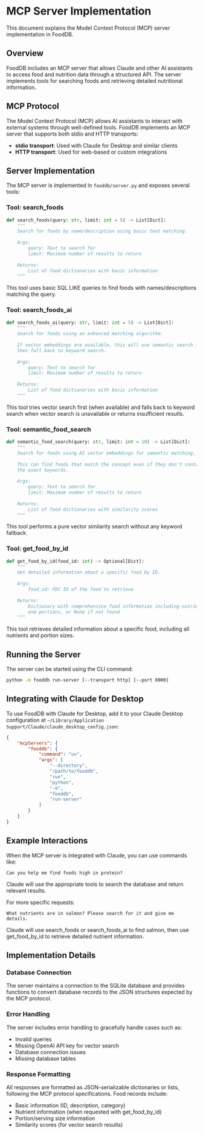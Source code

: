 # MCP Server Implementation

This document explains the Model Context Protocol (MCP) server implementation in FoodDB.

## Overview

FoodDB includes an MCP server that allows Claude and other AI assistants to access food and nutrition data through a structured API. The server implements tools for searching foods and retrieving detailed nutritional information.

## MCP Protocol

The Model Context Protocol (MCP) allows AI assistants to interact with external systems through well-defined tools. FoodDB implements an MCP server that supports both stdio and HTTP transports:

- **stdio transport**: Used with Claude for Desktop and similar clients
- **HTTP transport**: Used for web-based or custom integrations

## Server Implementation

The MCP server is implemented in `fooddb/server.py` and exposes several tools:

### Tool: search_foods

```python
def search_foods(query: str, limit: int = 5) -> List[Dict]:
    """
    Search for foods by name/description using basic text matching.
    
    Args:
        query: Text to search for
        limit: Maximum number of results to return
        
    Returns:
        List of food dictionaries with basic information
    """
```

This tool uses basic SQL LIKE queries to find foods with names/descriptions matching the query.

### Tool: search_foods_ai

```python
def search_foods_ai(query: str, limit: int = 5) -> List[Dict]:
    """
    Search for foods using an enhanced matching algorithm.
    
    If vector embeddings are available, this will use semantic search first,
    then fall back to keyword search.
    
    Args:
        query: Text to search for
        limit: Maximum number of results to return
        
    Returns:
        List of food dictionaries with basic information
    """
```

This tool tries vector search first (when available) and falls back to keyword search when vector search is unavailable or returns insufficient results.

### Tool: semantic_food_search

```python
def semantic_food_search(query: str, limit: int = 10) -> List[Dict]:
    """
    Search for foods using AI vector embeddings for semantic matching.
    
    This can find foods that match the concept even if they don't contain
    the exact keywords.
    
    Args:
        query: Text to search for
        limit: Maximum number of results to return
        
    Returns:
        List of food dictionaries with similarity scores
    """
```

This tool performs a pure vector similarity search without any keyword fallback.

### Tool: get_food_by_id

```python
def get_food_by_id(food_id: int) -> Optional[Dict]:
    """
    Get detailed information about a specific food by ID.
    
    Args:
        food_id: FDC ID of the food to retrieve
        
    Returns:
        Dictionary with comprehensive food information including nutrients
        and portions, or None if not found
    """
```

This tool retrieves detailed information about a specific food, including all nutrients and portion sizes.

## Running the Server

The server can be started using the CLI command:

```bash
python -m fooddb run-server [--transport http] [--port 8000]
```

## Integrating with Claude for Desktop

To use FoodDB with Claude for Desktop, add it to your Claude Desktop configuration at `~/Library/Application Support/Claude/claude_desktop_config.json`:

```json
{
    "mcpServers": {
        "fooddb": {
            "command": "uv",
            "args": [
                "--directory",
                "/path/to/fooddb",
                "run",
                "python",
                "-m",
                "fooddb",
                "run-server"
            ]
        }
    }
}
```

## Example Interactions

When the MCP server is integrated with Claude, you can use commands like:

```
Can you help me find foods high in protein?
```

Claude will use the appropriate tools to search the database and return relevant results.

For more specific requests:

```
What nutrients are in salmon? Please search for it and give me details.
```

Claude will use search_foods or search_foods_ai to find salmon, then use get_food_by_id to retrieve detailed nutrient information.

## Implementation Details

### Database Connection

The server maintains a connection to the SQLite database and provides functions to convert database records to the JSON structures expected by the MCP protocol.

### Error Handling

The server includes error handling to gracefully handle cases such as:
- Invalid queries
- Missing OpenAI API key for vector search
- Database connection issues
- Missing database tables

### Response Formatting

All responses are formatted as JSON-serializable dictionaries or lists, following the MCP protocol specifications. Food records include:
- Basic information (ID, description, category)
- Nutrient information (when requested with get_food_by_id)
- Portion/serving size information
- Similarity scores (for vector search results)